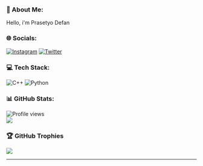 ### 💫 About Me:
Hello, i'm Prasetyo Defan


### 🌐 Socials:
[![Instagram](https://img.shields.io/badge/Instagram-%23E4405F.svg?logo=Instagram&logoColor=white)](https://instagram.com/prasetyodefan)  [![Twitter](https://img.shields.io/badge/Twitter-%231DA1F2.svg?logo=Twitter&logoColor=white)](https://twitter.com/samepack_) 

### 💻 Tech Stack:
![C++](https://img.shields.io/badge/c++-%2300599C.svg?style=flat&logo=c%2B%2B&logoColor=white) ![Python](https://img.shields.io/badge/python-3670A0?style=flat&logo=python&logoColor=ffdd54) 
### 📊 GitHub Stats:
![Profile views](https://gpvc.arturio.dev/prasetyodefan)<br>
![](https://github-readme-streak-stats.herokuapp.com/?user=prasetyodefan&theme=dark&hide_border=false&align)

### 🏆 GitHub Trophies
![](https://github-profile-trophy.vercel.app/?username=prasetyodefan&theme=flat&no-frame=false&no-bg=true&margin-w=4)

---


<!-- Proudly created with GPRM ( https://gprm.itsvg.in ) -->
